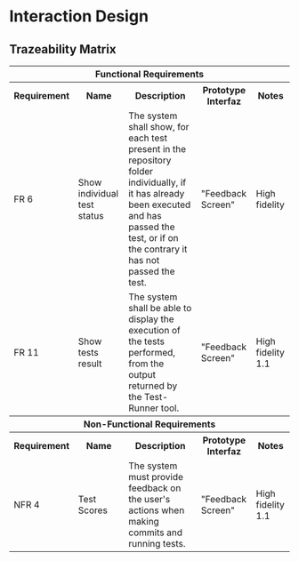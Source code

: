 # Interaction Design

## Trazeability Matrix

<table>
    <tr>
        <th colspan="5">Functional Requirements</th>
    </tr>
    <tr>
        <th>Requirement</th>    
        <th>Name</th>
        <th>Description</th>
        <th>Prototype Interfaz</th>
        <th>Notes</th>
    </tr>
    <tr>
        <td>FR 6</td>
        <td>Show individual test status</td>
        <td>The system shall show, for each test present in the repository folder individually, if it has already been executed and has passed the test, or if on the contrary it has not passed the test.</td>
        <td>"Feedback Screen"</td>
        <td>High fidelity</td>
    </tr>
    <tr>
        <td>FR 11</td>
        <td>Show tests result</td>
        <td>The system shall be able to display the execution of the tests performed, from the output returned by the Test-Runner tool.</td>
        <td>"Feedback Screen"</td>
        <td>High fidelity 1.1</td>
    </tr>
    <tr>
        <th colspan="5">Non-Functional Requirements</th>
    </tr>
    <tr>
        <th>Requirement</th>    
        <th>Name</th>
        <th>Description</th>
        <th>Prototype Interfaz</th>
        <th>Notes</th>
    </tr>
    <tr>
        <td>NFR 4</td>
        <td>Test Scores</td>
        <td>The system must provide feedback on the user's actions when making commits and running tests.</td>
        <td>"Feedback Screen"</td>
        <td>High fidelity 1.1</td>
    </tr>
</table>